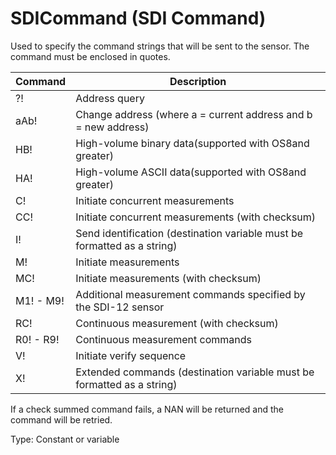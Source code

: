 # SDICommand (SDI Command)

Used to specify the command strings that will be sent to the sensor. The command must be enclosed in quotes.

| Command   | Description                                                              |
| --------- | ------------------------------------------------------------------------ |
| ?!        | Address query                                                            |
| aAb!      | Change address (where a = current address and b = new address)           |
| HB!       | High-volume binary data(supported with OS8and greater)                   |
| HA!       | High-volume ASCII data(supported with OS8and greater)                    |
| C!        | Initiate concurrent measurements                                         |
| CC!       | Initiate concurrent measurements (with checksum)                         |
| I!        | Send identification (destination variable must be formatted as a string) |
| M!        | Initiate measurements                                                    |
| MC!       | Initiate measurements (with checksum)                                    |
| M1! - M9! | Additional measurement commands specified by the SDI-12 sensor           |
| RC!       | Continuous measurement (with checksum)                                   |
| R0! - R9! | Continuous measurement commands                                          |
| V!        | Initiate verify sequence                                                 |
| X!        | Extended commands (destination variable must be formatted as a string)   |

If a check summed command fails, a NAN will be returned and the command will be retried.

Type: Constant or variable
